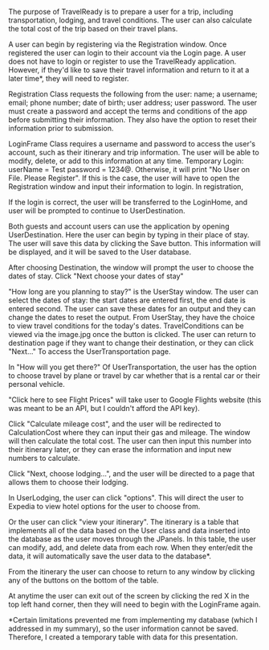 The purpose of TravelReady is to prepare a user for a trip, including transportation, lodging, and travel conditions. The user can also calculate the total cost of the trip based on their travel plans. 

A user can begin by registering via the Registration window. 
Once registered the user can login to their account via the Login page. A user does not have to login or register to use the TravelReady application. However, if they'd like to save their travel information and return to it at a later time*, they will need to register. 

Registration Class requests the following from the user: name; a username; email; phone number; date of birth; user address; user password. The user must create a password and accept the terms and conditions of the app before submitting their information. They also have the option to reset their information prior to submission. 

LoginFrame Class requires a username and password to access the user's account, such as their itinerary and trip information. The user will be able to modify, delete, or add to this information at any time. 
Temporary Login: 
	userName = Test
	password = 1234@.
Otherwise, it will print "No User on File. Please Register". If this is the case, the user will have to open the Registration window and input their information to login. In registration, 

If the login is correct, the user will be transferred to the LoginHome, and user will be prompted to continue to UserDestination. 

Both guests and account users can use the application by opening UserDestination. Here the user can begin by typing in their place of stay. The user will save this data by clicking the Save button. This information will be displayed, and it will be saved to the User database. 

After choosing Destination, the window will prompt the user to choose the dates of stay. 
Click "Next choose your dates of stay"

"How long are you planning to stay?" is the UserStay window. 
The user can select the dates of stay: the start dates are entered first, the end date is entered second. The user can save these dates for an output and they can change the dates to reset the output. From UserStay, they have the choice to view travel conditions for the today's dates. TravelConditions can be viewed via the image.jpg once the button is clicked. 
The user can return to destination page if they want to change their destination, or they can click "Next..." To access the UserTransportation page. 

In "How will you get there?" Of UserTransportation, the user has the option to choose travel by plane or travel by car whether that is a rental car or their personal vehicle. 

"Click here to see Flight Prices" will take user to Google Flights website (this was meant to be an API, but I couldn't afford the API key). 

Click "Calculate mileage cost", and the user will be redirected to CalculationCost where they can input their gas and mileage. The window will then calculate the total cost. The user can then input this number into their itinerary later, or they can erase the information and input new numbers to calculate. 

Click "Next, choose lodging...", and the user will be directed to a page that allows them to choose their lodging. 

In UserLodging, the user can click "options". This will direct the user to Expedia to view hotel options for the user to choose from. 

Or the user can click "view your itinerary". The itinerary is a table that implements all of the data based on the User class and data inserted into the database as the user moves through the JPanels. In this table, the user can modify, add, and delete data from each row. When they enter/edit the data, it will automatically save the user data to the database*. 

From the itinerary the user can choose to return to any window by clicking any of the buttons on the bottom of the table. 

At anytime the user can exit out of the screen by clicking the red X in the top left hand corner, then they will need to begin with the LoginFrame again. 

*Certain limitations prevented me from implementing my database (which I addressed in my summary), so the user information cannot be saved. Therefore, I created a temporary table with data for this presentation.




